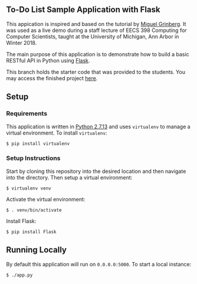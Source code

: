 ## To-Do List Sample Application with Flask

This appication is inspired and based on the tutorial by [Miguel Grinberg](https://blog.miguelgrinberg.com/post/designing-a-restful-api-with-python-and-flask). It was used as a live demo during a staff lecture of EECS 398 Computing for Computer Scientists, taught at the University of Michigan, Ann Arbor in Winter 2018.

The main purpose of this application is to demonstrate how to build a basic RESTful API in Python using [Flask](http://flask.pocoo.org/).

This branch holds the starter code that was provided to the students. You may access the finished project [here](https://github.com/tarunsk/eecs398-flask-sample/tree/master).

## Setup

### Requirements
This application is written in [Python 2.7.13](https://www.python.org/downloads/) and uses `virtualenv` to manage a virtual environment. To install `virtualenv`:
```
$ pip install virtualenv
```


### Setup Instructions
Start by cloning this repository into the desired location and then navigate into the directory. Then setup a virtual
environment:
```
$ virtualenv venv
```

Activate the virtual environment:
```
$ . venv/bin/activate
```

Install Flask:
```
$ pip install Flask
```

## Running Locally
By default this application will run on `0.0.0.0:5000`. To start a local instance:
```
$ ./app.py
```
